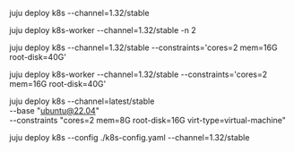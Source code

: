 <!-- juju control start -->
juju deploy k8s --channel=1.32/stable
<!-- juju control end -->
<!-- juju worker start -->
juju deploy k8s-worker --channel=1.32/stable -n 2
<!-- juju worker end -->
<!-- juju control constraints start -->
juju deploy k8s --channel=1.32/stable --constraints='cores=2 mem=16G root-disk=40G'
<!-- juju control constraints end -->
<!-- juju worker constraints start -->
juju deploy k8s-worker --channel=1.32/stable --constraints='cores=2 mem=16G root-disk=40G'
<!-- juju worker constraints end -->
<!-- juju vm start -->
juju deploy k8s --channel=latest/stable \
    --base "ubuntu@22.04" \
    --constraints "cores=2 mem=8G root-disk=16G virt-type=virtual-machine"
<!-- juju vm end -->
<!-- juju controlplane custom config start -->
juju deploy k8s --config ./k8s-config.yaml --channel=1.32/stable
<!-- juju controlplane custom config end -->
